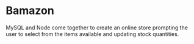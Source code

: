 # Bamazon
MySQL and Node come together to create an online store prompting the user to select from the items available and updating stock quantities. 
